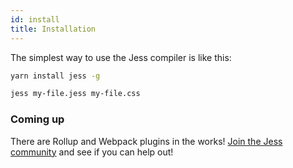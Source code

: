 ```yaml
---
id: install
title: Installation
---
```


The simplest way to use the Jess compiler is like this:
```bash
yarn install jess -g
```
```bash
jess my-file.jess my-file.css
```

### Coming up

There are Rollup and Webpack plugins in the works! [Join the Jess community](https://gitter.im/jesscss/community) and see if you can help out!
